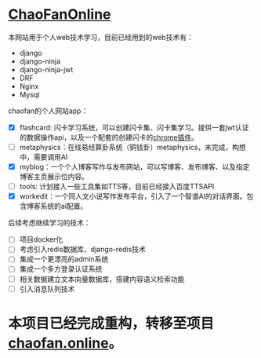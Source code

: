 # [ChaoFanOnline](https://github.com/chaofanat/chaofanonline "github地址")

本网站用于个人web技术学习，目前已经用到的web技术有：

- django
- django-ninja
- django-ninja-jwt
- DRF
- Nginx
- Mysql

chaofan的个人网站app：

- [X] flashcard: 闪卡学习系统，可以创建闪卡集、闪卡集学习。提供一套jwt认证的数据操作api，以及一个配套的创建闪卡的[chrome插件](https://github.com/chaofanat/chaofan-flashcardcreate-extensions)。
- [ ] metaphysics：在线易经算卦系统（铜钱卦）metaphysics，未完成，构想中，需要调用AI
- [X] myblog：一个个人博客写作与发布网站，可以写博客、发布博客、以及指定博客主页展示位内容。
- [ ] tools: 计划接入一些工具集如TTS等，目前已经接入百度TTSAPI
- [X] workedit：一个同人文小说写作发布平台，引入了一个智谱AI的对话界面。包含博客系统的ai配置。

后续考虑继续学习的技术：

- [ ] 项目docker化
- [ ] 考虑引入redis数据库，django-redis技术
- [ ] 集成一个更漂亮的admin系统
- [ ] 集成一个多方登录认证系统
- [ ] 相关数据建立文本向量数据库，搭建内容语义检索功能
- [ ] 引入消息队列技术

# 本项目已经完成重构，转移至项目[chaofan.online](https://github.com/chaofanat/chaofan.online)。

